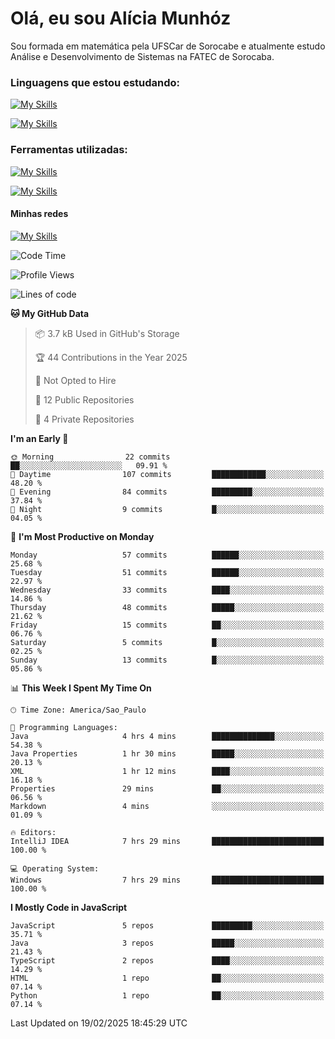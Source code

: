 # Olá, eu sou Alícia Munhóz

<p>Sou formada em matemática pela UFSCar de Sorocabe e atualmente estudo Análise e Desenvolvimento de Sistemas na FATEC de Sorocaba.</p>

### Linguagens que estou estudando:

[![My Skills](https://skillicons.dev/icons?i=js,ts,html,css)](https://skillicons.dev)


[![My Skills](https://skillicons.dev/icons?i=nodejs,java,py,latex)](https://skillicons.dev)

### Ferramentas utilizadas:

[![My Skills](https://skillicons.dev/icons?i=vscode,discord,figma,git)](https://skillicons.dev)

[![My Skills](https://skillicons.dev/icons?i=github,gmail,mongodb,sublime)](https://skillicons.dev)

#### Minhas redes
[![My Skills](https://skillicons.dev/icons?i=linkedin)](https://www.linkedin.com/in/aliciamunhozfrancodecamargo/)

<!--START_SECTION:waka-->
![Code Time](http://img.shields.io/badge/Code%20Time-242%20hrs%2042%20mins-blue)

![Profile Views](http://img.shields.io/badge/Profile%20Views-3-blue)

![Lines of code](https://img.shields.io/badge/From%20Hello%20World%20I%27ve%20Written-95.2%20thousand%20lines%20of%20code-blue)

**🐱 My GitHub Data** 

> 📦 3.7 kB Used in GitHub's Storage 
 > 
> 🏆 44 Contributions in the Year 2025
 > 
> 🚫 Not Opted to Hire
 > 
> 📜 12 Public Repositories 
 > 
> 🔑 4 Private Repositories 
 > 
**I'm an Early 🐤** 

```text
🌞 Morning                22 commits          ██░░░░░░░░░░░░░░░░░░░░░░░   09.91 % 
🌆 Daytime                107 commits         ████████████░░░░░░░░░░░░░   48.20 % 
🌃 Evening                84 commits          █████████░░░░░░░░░░░░░░░░   37.84 % 
🌙 Night                  9 commits           █░░░░░░░░░░░░░░░░░░░░░░░░   04.05 % 
```
📅 **I'm Most Productive on Monday** 

```text
Monday                   57 commits          ██████░░░░░░░░░░░░░░░░░░░   25.68 % 
Tuesday                  51 commits          ██████░░░░░░░░░░░░░░░░░░░   22.97 % 
Wednesday                33 commits          ████░░░░░░░░░░░░░░░░░░░░░   14.86 % 
Thursday                 48 commits          █████░░░░░░░░░░░░░░░░░░░░   21.62 % 
Friday                   15 commits          ██░░░░░░░░░░░░░░░░░░░░░░░   06.76 % 
Saturday                 5 commits           █░░░░░░░░░░░░░░░░░░░░░░░░   02.25 % 
Sunday                   13 commits          █░░░░░░░░░░░░░░░░░░░░░░░░   05.86 % 
```


📊 **This Week I Spent My Time On** 

```text
🕑︎ Time Zone: America/Sao_Paulo

💬 Programming Languages: 
Java                     4 hrs 4 mins        ██████████████░░░░░░░░░░░   54.38 % 
Java Properties          1 hr 30 mins        █████░░░░░░░░░░░░░░░░░░░░   20.13 % 
XML                      1 hr 12 mins        ████░░░░░░░░░░░░░░░░░░░░░   16.18 % 
Properties               29 mins             ██░░░░░░░░░░░░░░░░░░░░░░░   06.56 % 
Markdown                 4 mins              ░░░░░░░░░░░░░░░░░░░░░░░░░   01.09 % 

🔥 Editors: 
IntelliJ IDEA            7 hrs 29 mins       █████████████████████████   100.00 % 

💻 Operating System: 
Windows                  7 hrs 29 mins       █████████████████████████   100.00 % 
```

**I Mostly Code in JavaScript** 

```text
JavaScript               5 repos             █████████░░░░░░░░░░░░░░░░   35.71 % 
Java                     3 repos             █████░░░░░░░░░░░░░░░░░░░░   21.43 % 
TypeScript               2 repos             ████░░░░░░░░░░░░░░░░░░░░░   14.29 % 
HTML                     1 repo              ██░░░░░░░░░░░░░░░░░░░░░░░   07.14 % 
Python                   1 repo              ██░░░░░░░░░░░░░░░░░░░░░░░   07.14 % 
```




 Last Updated on 19/02/2025 18:45:29 UTC
<!--END_SECTION:waka-->
